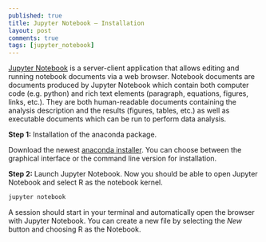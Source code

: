 ```yaml
---
published: true
title: Jupyter Notebook – Installation
layout: post
comments: true
tags: [jupyter_notebook]
---
```


[Jupyter Notebook](http://jupyter.org) is a server-client application that allows editing and running notebook documents via a web browser. Notebook documents are documents produced by Jupyter Notebook which contain both computer code (e.g. python) and rich text elements (paragraph, equations, figures, links, etc.). They are both human-readable documents containing the analysis description and the results (figures, tables, etc.) as well as executable documents which can be run to perform data analysis.


**Step 1:** Installation of the anaconda package.

Download the newest [anaconda installer](https://www.continuum.io/downloads). You can choose between the graphical interface or the command line version for installation.


**Step 2:** Launch Jupyter Notebook.
Now you should be able to open Jupyter Notebook and select R as the notebook kernel.
```sh
jupyter notebook
```
A session should start in your terminal and automatically open the browser with Jupyter Notebook. You can create a new file by selecting the *New* button and choosing R as the Notebook.
